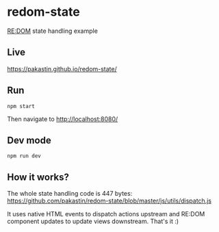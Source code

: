 # redom-state
[RE:DOM](https://redom.js.org) state handling example

## Live
https://pakastin.github.io/redom-state/

## Run
```
npm start
```

Then navigate to [http://localhost:8080/](http://localhost:8080/)

## Dev mode
```
npm run dev
```

## How it works?
The whole state handling code is 447 bytes:
https://github.com/pakastin/redom-state/blob/master/js/utils/dispatch.js

It uses native HTML events to dispatch actions upstream and RE:DOM component updates to update views downstream. That's it :)
